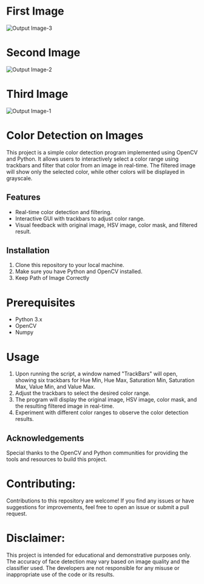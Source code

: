 # **First Image**
![Output Image-3](https://github.com/MYaswanth28/Color_detection_on_images/assets/71426465/0912b6c4-d5b9-482d-9755-4b4cdfec1749)
# **Second Image**
![Output Image-2](https://github.com/MYaswanth28/Color_detection_on_images/assets/71426465/a841689e-6ed1-47b8-a1e1-65afde43936e)
# **Third Image**
![Output Image-1](https://github.com/MYaswanth28/Color_detection_on_images/assets/71426465/4b130b77-b299-489d-8922-6ca95e790126)

# **Color Detection on Images** 
 This project is a simple color detection program implemented using OpenCV and Python. It allows users to interactively select a color range using trackbars and filter that color from an image in real-time. The filtered image will show only the selected color, while other colors will be displayed in grayscale.

## Features

- Real-time color detection and filtering.
- Interactive GUI with trackbars to adjust color range.
- Visual feedback with original image, HSV image, color mask, and filtered result.

## Installation

1. Clone this repository to your local machine.
2. Make sure you have Python and OpenCV installed.
3. Keep Path of Image Correctly
   
# Prerequisites
- Python 3.x
- OpenCV
- Numpy

# Usage

1. Upon running the script, a window named "TrackBars" will open, showing six trackbars for Hue Min, Hue Max, Saturation Min, Saturation Max, Value Min, and Value Max.
2. Adjust the trackbars to select the desired color range.
3. The program will display the original image, HSV image, color mask, and the resulting filtered image in real-time.
4. Experiment with different color ranges to observe the color detection results.

## Acknowledgements

Special thanks to the OpenCV and Python communities for providing the tools and resources to build this project.

# Contributing:
Contributions to this repository are welcome! If you find any issues or have suggestions for improvements, feel free to open an issue or submit a pull request.

# Disclaimer:
This project is intended for educational and demonstrative purposes only. The accuracy of face detection may vary based on image quality and the classifier used. The developers are not responsible for any misuse or inappropriate use of the code or its results.

